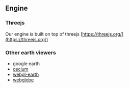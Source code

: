 ## Engine



### Threejs

Our engine is built on top of threejs [https://threejs.org/](https://threejs.org/)



### Other earth viewers

* google earth
* [cecium](https://cesiumjs.org/)
* [webgl-earth](http://www.webglearth.org/)
* [webglobe](https://github.com/iSpring/WebGlobe)



